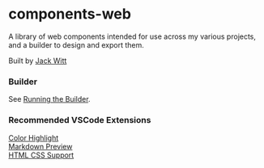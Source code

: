 # components-web

A library of web components intended for use across my various projects, and a builder to design and export them.

Built by [Jack Witt](https://www.linkedin.com/in/joseph-q-witt/)

### Builder

See [Running the Builder](./builder/README.md).

### Recommended VSCode Extensions

[Color Highlight](https://marketplace.visualstudio.com/items?itemName=naumovs.color-highlight)\
[Markdown Preview](https://marketplace.visualstudio.com/items?itemName=shd101wyy.markdown-preview-enhanced)\
[HTML CSS Support](https://marketplace.visualstudio.com/items?itemName=ecmel.vscode-html-css)
